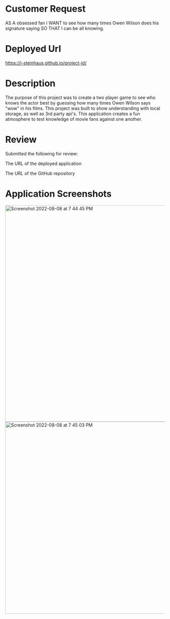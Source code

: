# Customer Request
AS A obsessed fan I WANT to see how many times Owen Wilson does his signature saying SO THAT I can be all knowing.

# Deployed Url 
https://j-steinhaus.github.io/project-jd/

# Description
The purpose of this project was to create a two player game to see who knows the actor best by guessing how many times Owen Wilson says "wow" in his films. This project was built to show understanding with local storage, as well as 3rd party api's. This application creates a fun atmosphere to test knowledge of movie fans against one another.  

# Review

Submitted the following for review:

The URL of the deployed application

The URL of the GitHub repository

# Application Screenshots

<img width="682" alt="Screenshot 2022-08-08 at 7 44 45 PM" src="https://user-images.githubusercontent.com/107279088/183544731-bb2fc41c-115e-4457-afcb-82c41663d25f.png">

<img width="605" alt="Screenshot 2022-08-08 at 7 45 03 PM" src="https://user-images.githubusercontent.com/107279088/183544765-d940ab4b-8aa8-4e29-b801-345de143ee63.png">

